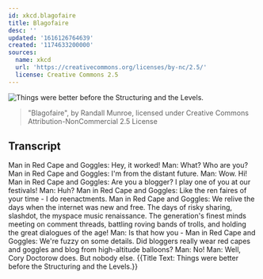 ```yaml
---
id: xkcd.blagofaire
title: Blagofaire
desc: ''
updated: '1616126764639'
created: '1174633200000'
sources:
  name: xkcd
  url: 'https://creativecommons.org/licenses/by-nc/2.5/'
  license: Creative Commons 2.5
---
```

![Things were better before the Structuring and the Levels.](https://imgs.xkcd.com/comics/blagofaire.png)
> "Blagofaire", by Randall Munroe, licensed under Creative Commons Attribution-NonCommercial 2.5 License

## Transcript
Man in Red Cape and Goggles: Hey, it worked!
Man: What? Who are you?
Man in Red Cape and Goggles: I'm from the distant future.
Man: Wow.  Hi!
Man in Red Cape and Goggles: Are you a blogger?  I play one of you at our festivals!
Man: Huh?
Man in Red Cape and Goggles: Like the ren faires of your time - I do reenactments.
Man in Red Cape and Goggles: We relive the days when the internet was new and free.  The days of risky sharing, slashdot, the myspace music renaissance.  The generation's finest minds meeting on comment threads, battling roving bands of trolls, and holding the great dialogues of the age!
Man: Is that how you -
Man in Red Cape and Goggles: We're fuzzy on some details.  Did bloggers really wear red capes and goggles and blog from high-altitude balloons?
Man: No!
Man: Well, Cory Doctorow does.  But nobody else.
{{Title Text: Things were better before the Structuring and the Levels.}}
